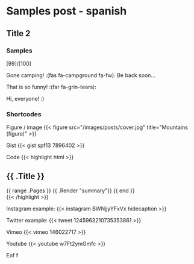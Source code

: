 # Samples post - spanish


## Title 2

### Samples

[99]/[100]

Gone camping! :(fas fa-campground fa-fw): Be back soon...

That is so funny! :(far fa-grin-tears):

Hi, everyone! :)

### Shortcodes

Figure / image
{{< figure src="/images/posts/cover.jpg" title="Mountains (figure)" >}}

Gist
{{< gist spf13 7896402 >}}

Code
{{< highlight html >}}
<section id="main">
    <div>
        <h1 id="title">{{ .Title }}</h1>
        {{ range .Pages }}
            {{ .Render "summary"}}
        {{ end }}
    </div>
</section>
{{< /highlight >}}

Instagram example:
{{< instagram BWNjjyYFxVx hidecaption >}}

Twitter example:
{{< tweet 1245963210735353861 >}}

Vimeo
{{< vimeo 146022717 >}}

Youtube
{{< youtube w7Ft2ymGmfc >}}

Eof f

